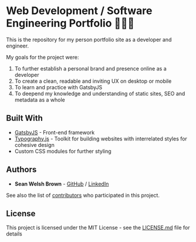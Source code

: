 # Web Development / Software Engineering Portfolio 👨🏻‍💻

This is the repository for my person portfolio site as a developer and engineer.

My goals for the project were:
1. To further establish a personal brand and presence online as a developer
2. To create a clean, readable and inviting UX on desktop or mobile
3. To learn and practice with GatsbyJS
4. To deepend my knowledge and understanding of static sites, SEO and metadata as a whole

## Built With

* [GatsbyJS](https://www.gatsbyjs.org/) - Front-end framework
* [Typography.js](https://kyleamathews.github.io/typography.js/) - Toolkit for building websites with interrelated styles for cohesive design
* Custom CSS modules for further styling

## Authors

* **Sean Welsh Brown** - [GitHub](https://github.com/SeanWelshBrown) / [LinkedIn](https://www.linkedin.com/in/seanwelshbrown/)

See also the list of [contributors](https://github.com/your/project/contributors) who participated in this project.

## License

This project is licensed under the MIT License - see the [LICENSE.md](LICENSE.md) file for details

